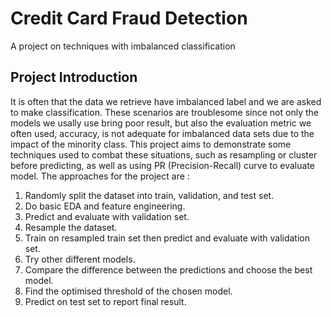 # Credit Card Fraud Detection
A project on techniques with imbalanced classification

## Project Introduction
It is often that the data we retrieve have imbalanced label and we are asked to make classification. These scenarios are troublesome since not only the models we usally use bring poor result, but also the evaluation metric we often used, accuracy, is not adequate for imbalanced data sets due to the impact of the minority class. This project aims to demonstrate some techniques used to combat these situations, such as resampling or cluster before predicting, as well as using PR (Precision-Recall) curve to evaluate model. The approaches for the project are :

   1. Randomly split the dataset into train, validation, and test set.
   2. Do basic EDA and feature engineering.
   3. Predict and evaluate with validation set.
   4. Resample the dataset. 
   5. Train on resampled train set then predict and evaluate with validation set.
   6. Try other different models.
   7. Compare the difference between the predictions and choose the best model.
   8. Find the optimised threshold of the chosen model.
   9. Predict on test set to report final result.
